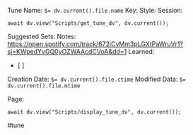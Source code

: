 Tune Name: `$= dv.current().file.name`
Key:
Style: 
Session: 
```dataviewjs
await dv.view("Scripts/get_tune_dv", dv.current());
```
Suggested Sets:
Notes:
https://open.spotify.com/track/672iCvMm3pLGXtPaWruVr1?si=KWpedYvGQ0yOZWAAcdCVoA&dd=1
Learned: 
- [ ]  


Creation Date: `$= dv.current().file.ctime`
Modified Data: `$= dv.current().file.mtime`

Page:
```dataviewjs
await dv.view("Scripts/display_tune_dv", dv.current());
```


#tune
